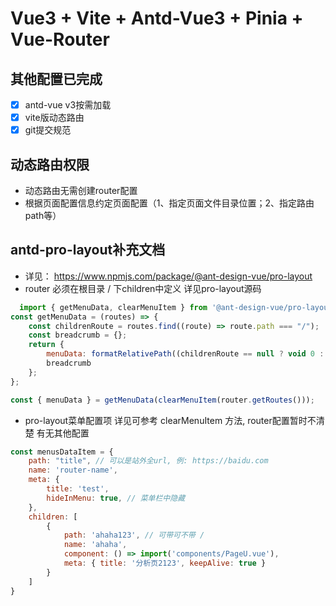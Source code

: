 # Vue3 + Vite + Antd-Vue3 + Pinia + Vue-Router

## 其他配置已完成
- [x] antd-vue v3按需加载
- [x] vite版动态路由
- [x] git提交规范

## 动态路由权限
- 动态路由无需创建router配置
- 根据页面配置信息约定页面配置（1、指定页面文件目录位置；2、指定路由path等）

## antd-pro-layout补充文档 
- 详见： https://www.npmjs.com/package/@ant-design-vue/pro-layout
- router 必须在根目录 / 下children中定义 详见pro-layout源码
```js
  import { getMenuData, clearMenuItem } from '@ant-design-vue/pro-layout';
const getMenuData = (routes) => {
    const childrenRoute = routes.find((route) => route.path === "/");
    const breadcrumb = {};
    return {
        menuData: formatRelativePath((childrenRoute == null ? void 0 : childrenRoute.children) || [], breadcrumb),
        breadcrumb
    };
};

const { menuData } = getMenuData(clearMenuItem(router.getRoutes()));
```

- pro-layout菜单配置项 详见可参考 clearMenuItem 方法, router配置暂时不清楚 有无其他配置
```js
const menusDataItem = {
    path: "title", // 可以是站外全url, 例: https://baidu.com
    name: 'router-name',
    meta: { 
        title: 'test',
        hideInMenu: true, // 菜单栏中隐藏
    },
    children: [
        {
            path: 'ahaha123', // 可带可不带 /
            name: 'ahaha',
            component: () => import('components/PageU.vue'),
            meta: { title: '分析页2123', keepAlive: true }
        }
    ]
}
```

